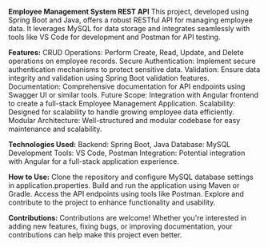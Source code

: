 **Employee Management System REST API**
This project, developed using Spring Boot and Java, offers a robust RESTful API for managing employee data. It leverages MySQL for data storage and integrates seamlessly with tools like VS Code for development and Postman for API testing.

**Features:**
CRUD Operations: Perform Create, Read, Update, and Delete operations on employee records.
Secure Authentication: Implement secure authentication mechanisms to protect sensitive data.
Validation: Ensure data integrity and validation using Spring Boot validation features.
Documentation: Comprehensive documentation for API endpoints using Swagger UI or similar tools.
Future Scope: Integration with Angular frontend to create a full-stack Employee Management Application.
Scalability: Designed for scalability to handle growing employee data efficiently.
Modular Architecture: Well-structured and modular codebase for easy maintenance and scalability.

**Technologies Used:**
Backend: Spring Boot, Java
Database: MySQL
Development Tools: VS Code, Postman
Integration: Potential integration with Angular for a full-stack application experience.

**How to Use:**
Clone the repository and configure MySQL database settings in application.properties.
Build and run the application using Maven or Gradle.
Access the API endpoints using tools like Postman.
Explore and contribute to the project to enhance functionality and usability.

**Contributions:**
Contributions are welcome! Whether you're interested in adding new features, fixing bugs, or improving documentation, your contributions can help make this project even better.
